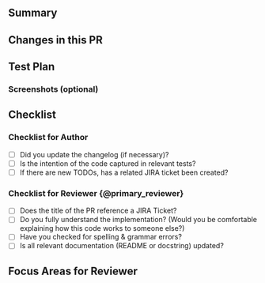 <!-- Thanks for contributing! -->
## Summary
<!-- What conceptually is this PR introducing? If context is already provided from the JIRA ticket, still place it in the
Pull Request as you should not make the reviewer do digging for a basic summary. -->

## Changes in this PR
<!-- What changes did you make to the code? What new APIs (public or private) were added, removed, or edited to generate
the desired outcome explained in the above summary? -->

## Test Plan
<!-- How did you test the code? If you added unit tests, you can say that. If you didn’t introduce unit tests, explain why.
All code should be tested in some way – so please list what your validation strategy was. -->

### Screenshots (optional)
<!-- Usually a great supplement to a test plan, especially if this requires local testing. -->

## Checklist
<!-- Do not delete the items provided on this checklist. -->
### Checklist for Author
- [ ] Did you update the changelog (if necessary)?
- [ ] Is the intention of the code captured in relevant tests?
- [ ] If there are new TODOs, has a related JIRA ticket been created?

### Checklist for Reviewer {@primary_reviewer}
- [ ] Does the title of the PR reference a JIRA Ticket?
- [ ] Do you fully understand the implementation? (Would you be comfortable explaining how this code works to someone else?)
- [ ] Have you checked for spelling & grammar errors?
- [ ] Is all relevant documentation (README or docstring) updated?

## Focus Areas for Reviewer
<!-- List any complex portion of code you believe needs additional scrutiny and explain why. -->

<!-- See also: https://docs.google.com/document/d/1Z-z6BDIBJ9G4fn4MBb7Ql5A1NiSY6nsLfEE3KuU_Btw/edit?tab=t.exaie3tsb7gl#heading=h.asd8fqlsyzb6 -->
